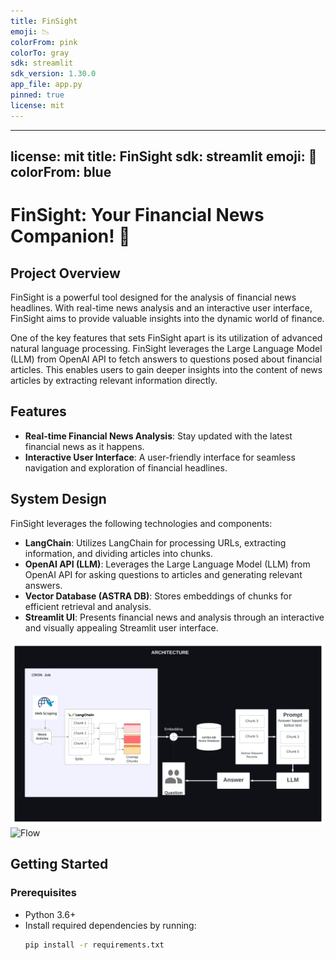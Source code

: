```yaml
---
title: FinSight
emoji: 📉
colorFrom: pink
colorTo: gray
sdk: streamlit
sdk_version: 1.30.0
app_file: app.py
pinned: true
license: mit
---
```


---
license: mit
title: FinSight
sdk: streamlit
emoji: 🚀
colorFrom: blue
---
# FinSight: Your Financial News Companion! 🚀

## Project Overview

FinSight is a powerful tool designed for the analysis of financial news headlines. With real-time news analysis and an interactive user interface, FinSight aims to provide valuable insights into the dynamic world of finance.

One of the key features that sets FinSight apart is its utilization of advanced natural language processing. FinSight leverages the Large Language Model (LLM) from OpenAI API to fetch answers to questions posed about financial articles. This enables users to gain deeper insights into the content of news articles by extracting relevant information directly.

## Features

- **Real-time Financial News Analysis**: Stay updated with the latest financial news as it happens.
- **Interactive User Interface**: A user-friendly interface for seamless navigation and exploration of financial headlines.

## System Design

FinSight leverages the following technologies and components:

- **LangChain**: Utilizes LangChain for processing URLs, extracting information, and dividing articles into chunks.
- **OpenAI API (LLM)**: Leverages the Large Language Model (LLM) from OpenAI API for asking questions to articles and generating relevant answers.
- **Vector Database (ASTRA DB)**: Stores embeddings of chunks for efficient retrieval and analysis.
- **Streamlit UI**: Presents financial news and analysis through an interactive and visually appealing Streamlit user interface.

![System Design](systemDesign.png)
![Flow](images/IMG_3793.JPG)

## Getting Started

### Prerequisites

- Python 3.6+
- Install required dependencies by running:
  ```bash
  pip install -r requirements.txt
